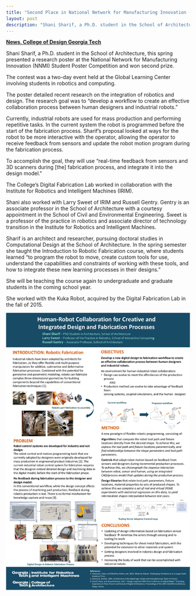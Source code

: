 ```yaml
---
title: "Second Place in National Network for Manufacturing Innovation (NNMI) Poster Competition"
layout: post
description: "Shani Sharif, a Ph.D. student in the School of Architecture, this spring presented a research poster at the National Network for Manufacturing Innovation (NNMI) Student Poster Competition and won second prize."
---
```


**[News, College of Design Georgia Tech](http://www.design.gatech.edu/news/architecture-grad-student-places-2nd-poster-competition-0)**

Shani Sharif, a Ph.D. student in the School of Architecture, this spring presented a research poster at the National Network for Manufacturing Innovation (NNMI) Student Poster Competition and won second prize.

The contest was a two-day event held at the Global Learning Center involving students in robotics and computing.

The poster detailed recent research on the integration of robotics and design. The research goal was to “develop a workflow to create an effective collaboration process between human designers and industrial robots.” 

Currently, industrial robots are used for mass production and performing repetitive tasks. In the current system the robot is programmed before the start of the fabrication process. Sharif’s proposal looked at ways for the robot to be more interactive with the operator, allowing the operator to receive feedback from sensors and update the robot motion program during the fabrication process. 

To accomplish the goal, they will use “real-time feedback from sensors and 3D scanners during [the] fabrication process, and integrate it into the design model."

The College’s Digital Fabrication Lab worked in collaboration with the Institute for Robotics and Intelligent Machines (IRIM).

Shani also worked with Larry Sweet of IRIM and Russell Gentry. Gentry is an associate professor in the School of Architecture with a courtesy appointment in the School of Civil and Environmental Engineering. Sweet is a professor of the practice in robotics and associate director of technology transition in the Institute for Robotics and Intelligent Machines.

Sharif is an architect and researcher, pursuing doctoral studies in Computational Design at the School of Architecture. In the spring semester she taught the Introduction to Robotic Fabrication course, where students learned “to program the robot to move, create custom tools for use, understand the capabilities and constraints of working with these tools, and how to integrate these new learning processes in their designs.”

She will be teaching the course again to undergraduate and graduate students in the coming school year.

She worked with the Kuka Robot, acquired by the Digital Fabrication Lab in the fall of 2015.

![NNMI Poster](/pic/NNMI_Poster.jpg)